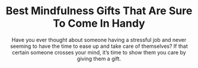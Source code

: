 ---
layout: post
title: Best Mindfulness Gifts That Are Sure To Come In Handy
subtitle: Have you ever thought about someone having a stressful job and never seeming to have the time to ease up and take care of themselves? If that certain someone crosses your mind, it’s time to show them you care by giving them a gift.
header-img: "img/post/2023/09/copied/medium_job_flat_design_8_03_e776e19ef2.jpg"
header-style: text
permalink: "/mindfulness-gifts/"
catalog: true
tags:
  - Recipients 
  - Men
---    